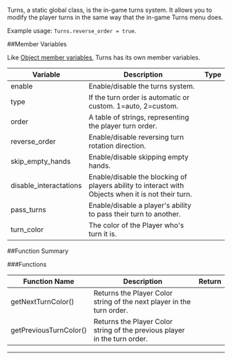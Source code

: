 Turns, a static global class, is the in-game turns system. It allows you to modify the player turns in the same way that the in-game Turns menu does.

Example usage: `Turns.reverse_order = true`.

##Member Variables

Like [Object member variables](object#member-variables), Turns has its own member variables.

Variable | Description | Type
-- | -- | :--
<a class="anchor" id="enable"></a>enable | Enable/disable the turns system.  | [<span class="tag boo"></span>](/types)
<a class="anchor" id="type"></a>type | If the turn order is automatic or custom. 1=auto, 2=custom. | [<span class="tag int"></span>](/types)
<a class="anchor" id="order"></a>order | A table of strings, representing the player turn order. | [<span class="tag tab"></span>](/types)
<a class="anchor" id="reverse_order"></a>reverse_order | Enable/disable reversing turn rotation direction. | [<span class="tag boo"></span>](/types)
<a class="anchor" id="skip_empty_hands"></a>skip_empty_hands | Enable/disable skipping empty hands. | [<span class="tag boo"></span>](/types)
<a class="anchor" id="disable_interactations"></a>disable_interactations | Enable/disable the blocking of players ability to interact with Objects when it is not their turn. | [<span class="tag boo"></span>](/types)
<a class="anchor" id="pass_turns"></a>pass_turns | Enable/disable a player's ability to pass their turn to another. | [<span class="tag boo"></span>](/types)
<a class="anchor" id="turn_color"></a>turn_color | The color of the Player who's turn it is. | [<span class="tag str"></span>](/types)


##Function Summary

###Functions

Function Name | Description | Return
-- | -- | --:
<a class="anchor" id="getnextturncolor"></a>getNextTurnColor() | Returns the Player Color string of the next player in the turn order. | [<span class="ret str"></span>](/types)
<a class="anchor" id="getpreviousturncolor"></a>getPreviousTurnColor() | Returns the Player Color string of the previous player in the turn order. | [<span class="ret str"></span>](/types)



---
